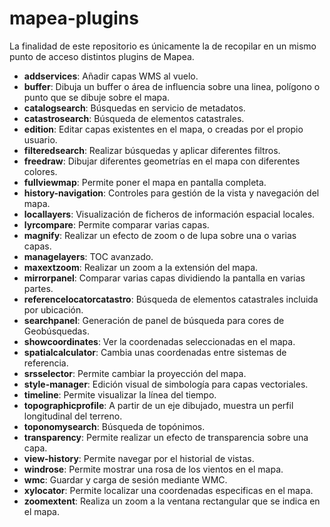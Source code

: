 # mapea-plugins
La finalidad de este repositorio es únicamente la de recopilar en un mismo punto de acceso distintos plugins de Mapea. 

* **addservices**: Añadir capas WMS al vuelo.
* **buffer**: Dibuja un buffer o área de influencia sobre una linea, polígono o punto que se dibuje sobre el mapa.
* **catalogsearch**: Búsquedas en servicio de metadatos.
* **catastrosearch**: Búsqueda de elementos catastrales.
* **edition**: Editar capas existentes en el mapa, o creadas por el propio usuario.
* **filteredsearch**: Realizar búsquedas y aplicar diferentes filtros.
* **freedraw**: Dibujar diferentes geometrías en el mapa con diferentes colores.
* **fullviewmap**: Permite poner el mapa en pantalla completa.
* **history-navigation**: Controles para gestión de la vista y navegación del mapa.
* **locallayers**: Visualización de ficheros de información espacial locales.
* **lyrcompare**: Permite comparar varias capas.
* **magnify**: Realizar un efecto de zoom o de lupa sobre una o varias capas.
* **managelayers**: TOC avanzado.
* **maxextzoom**: Realizar un zoom a la extensión del mapa.
* **mirrorpanel**: Comparar varias capas dividiendo la pantalla en varias partes.
* **referencelocatorcatastro**: Búsqueda de elementos catastrales incluida por ubicación.
* **searchpanel**: Generación de panel de búsqueda para cores de Geobúsquedas.
* **showcoordinates**: Ver la coordenadas seleccionadas en el mapa.
* **spatialcalculator**: Cambia unas coordenadas entre sistemas de referencia.
* **srsselector**: Permite cambiar la proyección del mapa.
* **style-manager**: Edición visual de simbología para capas vectoriales.
* **timeline**: Permite visualizar la línea del tiempo.
* **topographicprofile**: A partir de un eje dibujado, muestra un perfil longitudinal del terreno.
* **toponomysearch**: Búsqueda de topónimos.
* **transparency**: Permite realizar un efecto de transparencia sobre una capa.
* **view-history**: Permite navegar por el historial de vistas.
* **windrose**: Permite mostrar una rosa de los vientos en el mapa.
* **wmc**: Guardar y carga de sesión mediante WMC.
* **xylocator**: Permite localizar una coordenadas especificas en el mapa.
* **zoomextent**: Realiza un zoom a la ventana rectangular que se indica en el mapa.
